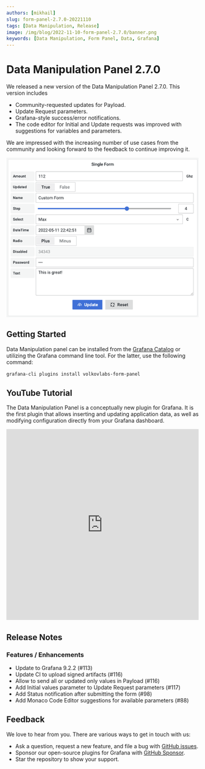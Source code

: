 ```yaml
---
authors: [mikhail]
slug: form-panel-2.7.0-20221110
tags: [Data Manipulation, Release]
image: /img/blog/2022-11-10-form-panel-2.7.0/banner.png
keywords: [Data Manipulation, Form Panel, Data, Grafana]
---
```


# Data Manipulation Panel 2.7.0

We released a new version of the Data Manipulation Panel 2.7.0. This version includes

- Community-requested updates for Payload.
- Update Request parameters.
- Grafana-style success/error notifications.
- The code editor for Initial and Update requests was improved with suggestions for variables and parameters.

<!--truncate-->

We are impressed with the increasing number of use cases from the community and looking forward to the feedback to continue improving it.

![Panel](panel.png)

## Getting Started

Data Manipulation panel can be installed from the [Grafana Catalog](https://grafana.com/grafana/plugins/volkovlabs-form-panel/) or utilizing the Grafana command line tool. For the latter, use the following command:

```bash
grafana-cli plugins install volkovlabs-form-panel
```

## YouTube Tutorial

The Data Manipulation Panel is a conceptually new plugin for Grafana. It is the first plugin that allows inserting and updating application data, as well as modifying configuration directly from your Grafana dashboard.

<iframe width="100%" height="500" src="https://www.youtube.com/embed/DXALVG8GijM" title="Data Manipulation Plugin for Grafana | Manual data entering and User input into Dashboard" frameBorder="0" allow="accelerometer; autoplay; clipboard-write; encrypted-media; gyroscope; picture-in-picture" allowFullScreen></iframe>

## Release Notes

### Features / Enhancements

- Update to Grafana 9.2.2 (#113)
- Update CI to upload signed artifacts (#116)
- Allow to send all or updated only values in Payload (#116)
- Add Initial values parameter to Update Request parameters (#117)
- Add Status notification after submitting the form (#98)
- Add Monaco Code Editor suggestions for available parameters (#88)

## Feedback

We love to hear from you. There are various ways to get in touch with us:

- Ask a question, request a new feature, and file a bug with [GitHub issues](https://github.com/volkovlabs/volkovlabs-form-panel/issues/new/choose).
- Sponsor our open-source plugins for Grafana with [GitHub Sponsor](https://github.com/sponsors/VolkovLabs).
- Star the repository to show your support.
